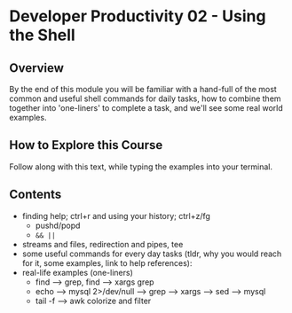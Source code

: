 # Developer Productivity 02 - Using the Shell

## Overview

By the end of this module you will be familiar with a hand-full of the most common and useful shell commands for daily tasks, how to combine them together into 'one-liners' to complete a task, and we'll see some real world examples.

## How to Explore this Course

Follow along with this text, while typing the examples into your terminal.

## Contents

- finding help; ctrl+r and using your history; ctrl+z/fg
    - pushd/popd
    - `&& ||`
- streams and files, redirection and pipes, tee
- some useful commands for every day tasks (tldr, why you would reach for it, some examples, link to help references):
- real-life examples (one-liners)
    - find --> grep, find --> xargs grep
    - echo --> mysql 2>/dev/null --> grep --> xargs --> sed --> mysql
    - tail -f --> awk colorize and filter
